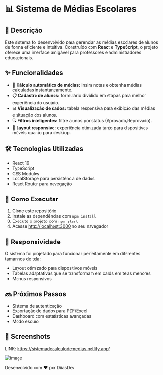 # 📊 Sistema de Médias Escolares

## 📝 Descrição

Este sistema foi desenvolvido para gerenciar as médias escolares de alunos de forma eficiente e intuitiva. Construído com **React** e **TypeScript**, o projeto oferece uma interface amigável para professores e administradores educacionais.

## ✨ Funcionalidades

- 🧮 **Cálculo automático de médias:** insira notas e obtenha médias calculadas instantaneamente.
- 📋 **Cadastro de alunos:** formulário dividido em etapas para melhor experiência do usuário.
- 📊 **Visualização de dados:** tabela responsiva para exibição das médias e situação dos alunos.
- 🔍 **Filtros inteligentes:** filtre alunos por status (Aprovado/Reprovado).
- 📱 **Layout responsivo:** experiência otimizada tanto para dispositivos móveis quanto para desktop.

## 🛠️ Tecnologias Utilizadas

- React 19
- TypeScript
- CSS Modules
- LocalStorage para persistência de dados
- React Router para navegação

## 🚀 Como Executar

1. Clone este repositório
2. Instale as dependências com `npm install`
3. Execute o projeto com `npm start`
4. Acesse [http://localhost:3000](http://localhost:3000) no seu navegador

## 📱 Responsividade

O sistema foi projetado para funcionar perfeitamente em diferentes tamanhos de tela:

- Layout otimizado para dispositivos móveis
- Tabelas adaptativas que se transformam em cards em telas menores
- Menus responsivos

## 🔜 Próximos Passos

- Sistema de autenticação
- Exportação de dados para PDF/Excel
- Dashboard com estatísticas avançadas
- Modo escuro

## 📸 Screenshots

LINK: https://sistemadecalculodemedias.netlify.app/


![image](https://github.com/user-attachments/assets/80a9e441-6f4b-489d-a3c2-d4f6c168ecad)


Desenvolvido com ❤️ por DiiasDev
